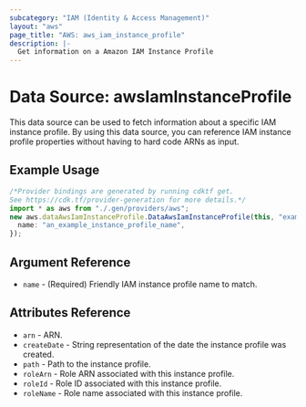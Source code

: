 ```yaml
---
subcategory: "IAM (Identity & Access Management)"
layout: "aws"
page_title: "AWS: aws_iam_instance_profile"
description: |-
  Get information on a Amazon IAM Instance Profile
---
```


# Data Source: awsIamInstanceProfile

This data source can be used to fetch information about a specific
IAM instance profile. By using this data source, you can reference IAM
instance profile properties without having to hard code ARNs as input.

## Example Usage

```typescript
/*Provider bindings are generated by running cdktf get.
See https://cdk.tf/provider-generation for more details.*/
import * as aws from "./.gen/providers/aws";
new aws.dataAwsIamInstanceProfile.DataAwsIamInstanceProfile(this, "example", {
  name: "an_example_instance_profile_name",
});

```

## Argument Reference

* `name` - (Required) Friendly IAM instance profile name to match.

## Attributes Reference

* `arn` - ARN.
* `createDate` - String representation of the date the instance profile was created.
* `path` - Path to the instance profile.
* `roleArn` - Role ARN associated with this instance profile.
* `roleId` - Role ID associated with this instance profile.
* `roleName` - Role name associated with this instance profile.
